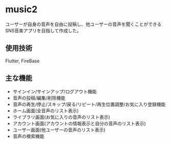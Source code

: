 # music2

ユーザーが自身の音声を自由に投稿し、他ユーザーの音声を聞くことができるSNS音楽アプリを目指して作成した。

## 使用技術

Flutter, FireBase

## 主な機能

- サインイン/サインアップ/ログアウト機能
- 音声の投稿/編集/削除機能
- 音声の再生/停止/スキップ/戻る/リピート/再生位置調整/お気に入り登録機能
- ホーム画面(全音声のリスト表示)
- ライブラリ画面(お気に入りの音声のリスト表示)
- アカウント画面(アカウントの情報表示と自分の音声のリスト表示)
- ユーザー画面(他ユーザーの音声のリスト表示)
- 音声の検索機能